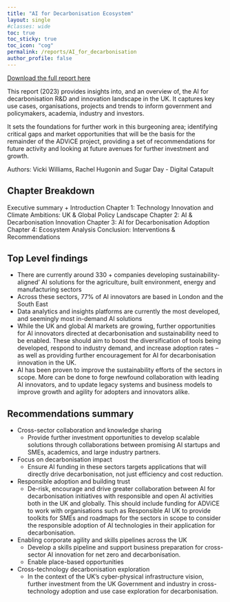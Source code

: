 ```yaml
---
title: "AI for Decarbonisation Ecosystem"
layout: single
#classes: wide
toc: true
toc_sticky: true
toc_icon: "cog"
permalink: /reports/AI_for_decarbonisation
author_profile: false
---
```


[Download the full report here](https://www.turing.ac.uk/sites/default/files/2023-12/advice_-_ai_for_decarbonisation_ecosystem.pdf)

This report (2023) provides insights into, and an overview of, the AI for decarbonisation R&D and innovation landscape in the UK. It captures key use cases, organisations, projects and trends to inform government and policymakers, academia, industry and investors.

It sets the foundations for further work in this burgeoning area; identifying critical gaps and market opportunities that will be the basis for the remainder of the ADViCE project, providing a set of recommendations for future activity and looking at future avenues for further investment and growth.

Authors: Vicki Williams, Rachel Hugonin and Sugar Day - Digital Catapult

## Chapter Breakdown

Executive summary + Introduction
Chapter 1: Technology Innovation and Climate Ambitions: UK & Global Policy Landscape
Chapter 2: AI & Decarbonisation Innovation
Chapter 3: AI for Decarbonisation Adoption
Chapter 4: Ecosystem Analysis
Conclusion: Interventions & Recommendations

## Top Level findings 

- There are currently around 330 + companies developing sustainability-aligned’ AI solutions for the agriculture, built environment, energy and manufacturing sectors
- Across these sectors, 77% of AI innovators are based in London and the South East
- Data analytics and insights platforms are currently the most developed, and seemingly most in-demand AI solutions
- While the UK and global AI markets are growing, further opportunities for AI innovators directed at decarbonisation and sustainability need to be enabled. These should aim to boost the diversification of tools being developed, respond to industry demand, and increase adoption rates – as well as providing further encouragement for AI for decarbonisation innovation in the UK.
 - AI has been proven to improve the sustainability efforts of the sectors in scope. More can be done to forge newfound collaboration with leading AI innovators, and to update legacy systems and business models to improve growth and agility for adopters and innovators alike.

## Recommendations summary

- Cross-sector collaboration and knowledge sharing
  - Provide further investment opportunities to develop scalable solutions through collaborations between promising AI startups and SMEs, academics, and large industry partners.
- Focus on decarbonisation impact
  - Ensure AI funding in these sectors targets applications that will directly drive decarbonisation, not just efficiency and cost reduction.
- Responsible adoption and building trust
  - De-risk, encourage and drive greater collaboration between AI for decarbonisation initiatives with responsible and open AI activities both in the UK and globally. This should include funding for ADViCE to work with organisations such as Responsible AI UK to provide toolkits for SMEs and roadmaps for the sectors in scope to consider the responsible adoption of AI technologies in their application for decarbonisation.
- Enabling corporate agility and skills pipelines across the UK
  - Develop a skills pipeline and support business preparation for cross-sector AI innovation for net zero and decarbonisation.
   - Enable place-based opportunities
- Cross-technology decarbonisation exploration
  - In the context of the UK’s cyber-physical infrastructure vision, further investment from the UK Government and industry in cross-technology adoption and use case exploration for decarbonisation.